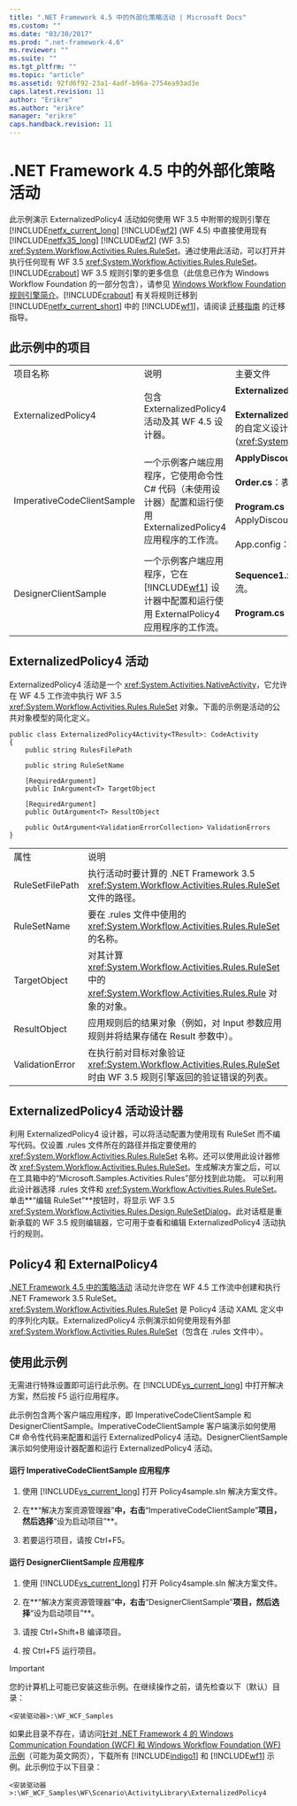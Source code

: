 ```yaml
---
title: ".NET Framework 4.5 中的外部化策略活动 | Microsoft Docs"
ms.custom: ""
ms.date: "03/30/2017"
ms.prod: ".net-framework-4.6"
ms.reviewer: ""
ms.suite: ""
ms.tgt_pltfrm: ""
ms.topic: "article"
ms.assetid: 92fd6f92-23a1-4adf-b96a-2754ea93ad3e
caps.latest.revision: 11
author: "Erikre"
ms.author: "erikre"
manager: "erikre"
caps.handback.revision: 11
---
```

# .NET Framework 4.5 中的外部化策略活动
此示例演示 ExternalizedPolicy4 活动如何使用 WF 3.5 中附带的规则引擎在 [!INCLUDE[netfx_current_long](../../../../includes/netfx-current-long-md.md)] [!INCLUDE[wf2](../../../../includes/wf2-md.md)] \(WF 4.5\) 中直接使用现有 [!INCLUDE[netfx35_long](../../../../includes/netfx35-long-md.md)] [!INCLUDE[wf2](../../../../includes/wf2-md.md)] \(WF 3.5\) <xref:System.Workflow.Activities.Rules.RuleSet>。通过使用此活动，可以打开并执行任何现有 WF 3.5 <xref:System.Workflow.Activities.Rules.RuleSet>。[!INCLUDE[crabout](../../../../includes/crabout-md.md)] WF 3.5 规则引擎的更多信息（此信息已作为 Windows Workflow Foundation 的一部分包含），请参见 [Windows Workflow Foundation 规则引擎简介](http://go.microsoft.com/fwlink/?LinkId=166079)。[!INCLUDE[crabout](../../../../includes/crabout-md.md)] 有关将规则迁移到 [!INCLUDE[netfx_current_short](../../../../includes/netfx-current-short-md.md)] 中的 [!INCLUDE[wf1](../../../../includes/wf1-md.md)]，请阅读 [迁移指南](../../../../docs/framework/windows-workflow-foundation//migration-guidance.md) 的迁移指导。  
  
## 此示例中的项目  
  
||||  
|-|-|-|  
|项目名称|说明|主要文件|  
|ExternalizedPolicy4|包含 ExternalizedPolicy4 活动及其 WF 4.5 设计器。|**ExternalizedPolicy4.cs**：活动定义。<br /><br /> **ExternalizedPolicy4Designer.xaml**：ExternalizedPolicy4 活动的自定义设计器。它使用来自 WF 3.5 规则引擎的规则编辑器 \(<xref:System.Workflow.Activities.Rules.Design.RuleSetDialog>\)。|  
|ImperativeCodeClientSample|一个示例客户端应用程序，它使用命令性 C\# 代码（未使用设计器）配置和运行使用 ExternalizedPolicy4 应用程序的工作流。|**ApplyDiscount.rules**：带有 [!INCLUDE[wf1](../../../../includes/wf1-md.md)] 规则定义的文件。<br /><br /> **Order.cs**：表示客户订单的类型。规则适用于此类型的对象。<br /><br /> **Program.cs**：配置和运行具有 Policy4 活动的工作流以将 ApplyDiscount.rules 中定义的规则应用于 Order 对象的实例。<br /><br /> App.config：带有规则文件的路径的配置文件。|  
|DesignerClientSample|一个示例客户端应用程序，它在 [!INCLUDE[wf1](../../../../includes/wf1-md.md)] 设计器中配置和运行使用 ExternalPolicy4 应用程序的工作流。|**Sequence1.xaml**：使用 Policy4 活动执行规则计算的顺序工作流。<br /><br /> **Program.cs**：运行 Sequence1.xaml 中定义的工作流的实例。|  
  
## ExternalizedPolicy4 活动  
 ExternalizedPolicy4 活动是一个 <xref:System.Activities.NativeActivity>，它允许在 WF 4.5 工作流中执行 WF 3.5 <xref:System.Workflow.Activities.Rules.RuleSet> 对象。下面的示例是活动的公共对象模型的简化定义。  
  
```  
public class ExternalizedPolicy4Activity<TResult>: CodeActivity  
{  
    public string RulesFilePath   
  
    public string RuleSetName           
  
    [RequiredArgument]  
    public InArgument<T> TargetObject   
  
    [RequiredArgument]  
    public OutArgument<T> ResultObject   
  
    public OutArgument<ValidationErrorCollection> ValidationErrors   
}  
```  
  
|||  
|-|-|  
|属性|说明|  
|RuleSetFilePath|执行活动时要计算的 .NET Framework 3.5 <xref:System.Workflow.Activities.Rules.RuleSet> 文件的路径。|  
|RuleSetName|要在 .rules 文件中使用的 <xref:System.Workflow.Activities.Rules.RuleSet> 的名称。|  
|TargetObject|对其计算 <xref:System.Workflow.Activities.Rules.RuleSet> 中的 <xref:System.Workflow.Activities.Rules.Rule> 对象的对象。|  
|ResultObject|应用规则后的结果对象（例如，对 Input 参数应用规则并将结果存储在 Result 参数中）。|  
|ValidationError|在执行前对目标对象验证 <xref:System.Workflow.Activities.Rules.RuleSet> 时由 WF 3.5 规则引擎返回的验证错误的列表。|  
  
## ExternalizedPolicy4 活动设计器  
 利用 ExternalizedPolicy4 设计器，可以将活动配置为使用现有 RuleSet 而不编写代码。仅设置 .rules 文件所在的路径并指定要使用的 <xref:System.Workflow.Activities.Rules.RuleSet> 名称。还可以使用此设计器修改 <xref:System.Workflow.Activities.Rules.RuleSet>。生成解决方案之后，可以在工具箱中的“Microsoft.Samples.Activities.Rules”部分找到此功能。 可以利用此设计器选择 .rules 文件和 <xref:System.Workflow.Activities.Rules.RuleSet>。单击**“编辑 RuleSet”**按钮时，将显示 WF 3.5 <xref:System.Workflow.Activities.Rules.Design.RuleSetDialog>。此对话框是重新承载的 WF 3.5 规则编辑器，它可用于查看和编辑 ExternalizedPolicy4 活动执行的规则。  
  
## Policy4 和 ExternalPolicy4  
 [.NET Framework 4.5 中的策略活动](../../../../docs/framework/windows-workflow-foundation/samples/policy-activity-in-net-framework-4-5.md) 活动允许您在 WF 4.5 工作流中创建和执行 .NET Framework 3.5 RuleSet。<xref:System.Workflow.Activities.Rules.RuleSet> 是 Policy4 活动 XAML 定义中的序列化内联。ExternalizedPolicy4 示例演示如何使用现有外部 <xref:System.Workflow.Activities.Rules.RuleSet>（包含在 .rules 文件中）。  
  
## 使用此示例  
 无需进行特殊设置即可运行此示例。在 [!INCLUDE[vs_current_long](../../../../includes/vs-current-long-md.md)] 中打开解决方案，然后按 F5 运行应用程序。  
  
 此示例包含两个客户端应用程序，即 ImperativeCodeClientSample 和 DesignerClientSample。ImperativeCodeClientSample 客户端演示如何使用 C\# 命令性代码来配置和运行 ExternalizedPolicy4 活动。DesignerClientSample 演示如何使用设计器配置和运行 ExternalizedPolicy4 活动。  
  
#### 运行 ImperativeCodeClientSample 应用程序  
  
1.  使用 [!INCLUDE[vs_current_long](../../../../includes/vs-current-long-md.md)] 打开 Policy4sample.sln 解决方案文件。  
  
2.  在**“解决方案资源管理器”**中，右击**“ImperativeCodeClientSample”**项目，然后选择**“设为启动项目”**。  
  
3.  若要运行项目，请按 Ctrl\+F5。  
  
#### 运行 DesignerClientSample 应用程序  
  
1.  使用 [!INCLUDE[vs_current_long](../../../../includes/vs-current-long-md.md)] 打开 Policy4sample.sln 解决方案文件。  
  
2.  在**“解决方案资源管理器”**中，右击**“DesignerClientSample”**项目，然后选择**“设为启动项目”**。  
  
3.  请按 Ctrl\+Shift\+B 编译项目。  
  
4.  按 Ctrl\+F5 运行项目。  
  
> [!IMPORTANT]
>  您的计算机上可能已安装这些示例。在继续操作之前，请先检查以下（默认）目录：  
>   
>  `<安装驱动器>:\WF_WCF_Samples`  
>   
>  如果此目录不存在，请访问[针对 .NET Framework 4 的 Windows Communication Foundation \(WCF\) 和 Windows Workflow Foundation \(WF\) 示例](http://go.microsoft.com/fwlink/?LinkId=150780)（可能为英文网页），下载所有 [!INCLUDE[indigo1](../../../../includes/indigo1-md.md)] 和 [!INCLUDE[wf1](../../../../includes/wf1-md.md)] 示例。此示例位于以下目录：  
>   
>  `<安装驱动器>:\WF_WCF_Samples\WF\Scenario\ActivityLibrary\ExternalizedPolicy4`